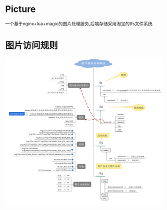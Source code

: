 # Picture

一个基于nginx+lua+magic的图片处理服务,后端存储采用淘宝的tfs文件系统.

#  图片访问规则

![image](https://github.com/aliyx/picture/blob/master/docs/path.svg)